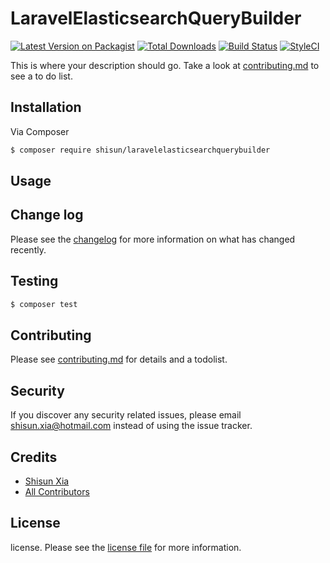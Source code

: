 # LaravelElasticsearchQueryBuilder

[![Latest Version on Packagist][ico-version]][link-packagist]
[![Total Downloads][ico-downloads]][link-downloads]
[![Build Status][ico-travis]][link-travis]
[![StyleCI][ico-styleci]][link-styleci]

This is where your description should go. Take a look at [contributing.md](contributing.md) to see a to do list.

## Installation

Via Composer

``` bash
$ composer require shisun/laravelelasticsearchquerybuilder
```

## Usage

## Change log

Please see the [changelog](changelog.md) for more information on what has changed recently.

## Testing

``` bash
$ composer test
```

## Contributing

Please see [contributing.md](contributing.md) for details and a todolist.

## Security

If you discover any security related issues, please email shisun.xia@hotmail.com instead of using the issue tracker.

## Credits

- [Shisun Xia][link-author]
- [All Contributors][link-contributors]

## License

license. Please see the [license file](license.md) for more information.

[ico-version]: https://img.shields.io/packagist/v/shisun/laravelelasticsearchquerybuilder.svg?style=flat-square
[ico-downloads]: https://img.shields.io/packagist/dt/shisun/laravelelasticsearchquerybuilder.svg?style=flat-square
[ico-travis]: https://img.shields.io/travis/shisun/laravelelasticsearchquerybuilder/master.svg?style=flat-square
[ico-styleci]: https://styleci.io/repos/12345678/shield

[link-packagist]: https://packagist.org/packages/shisun/laravelelasticsearchquerybuilder
[link-downloads]: https://packagist.org/packages/shisun/laravelelasticsearchquerybuilder
[link-travis]: https://travis-ci.org/shisun/laravelelasticsearchquerybuilder
[link-styleci]: https://styleci.io/repos/12345678
[link-author]: https://github.com/shisun
[link-contributors]: ../../contributors]